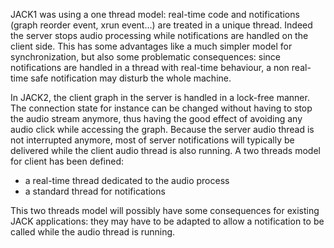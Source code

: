 JACK1 was using  a one thread model: real-time code and notifications (graph reorder event, xrun event...) are treated in a unique thread. Indeed the server stops audio processing while notifications are handled on the client side. This has some advantages like a much simpler model for synchronization, but also some problematic consequences: since notifications are handled in a thread with real-time behaviour, a non real-time safe notification may disturb the whole machine. 

In JACK2, the client graph in the server is handled in a lock-free manner. The connection state for instance can be changed without having to stop the audio stream anymore, thus having the good effect of avoiding any audio click while accessing the graph. Because the server audio thread is not interrupted anymore, most of server notifications will typically be delivered while the client audio thread is also running. A two threads model for client has been defined: 

*  a real-time thread dedicated to the audio process 
*  a standard thread for notifications 

This two threads model will possibly have some consequences for existing JACK applications: they may have to be adapted to allow a notification to be called while the audio thread is running.
